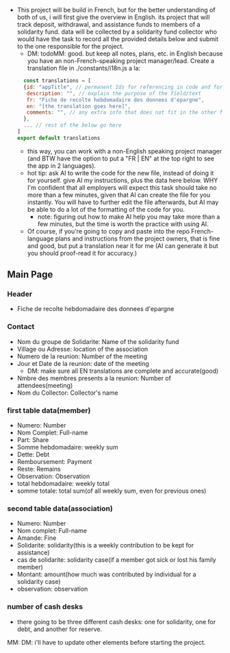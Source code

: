 * This project will be build in French, but for the better understanding of both of us, i will first give the overview in English. its project that will track deposit, withdrawal, and assistance funds to members of a solidarity fund. data will be collected by a solidarity fund collector who would have the task to record all the provided details below and submit to the one responsible for the project. 
  * DM: todoMM: good. but keep all notes, plans, etc. in English because you have an non-French-speaking project manager/lead. Create a translation file in ./constants/i18n.js a la:
  ```js
	const translations = [
    {id: "appTitle", // permanent Ids for referencing in code and for react key props
     description: "", // explain the purpose of the field/text
     fr: "Fiche de recolte hebdomadaire des donnees d'epargne",
     en: "[the translation goes here]",
     comments: "", // any extra info that does not fit in the other fields
    },
    ... // rest of the below go here
  ]
  export default translations
  ```
  * this way, you can work with a non-English speaking project manager (and BTW have the option to put a "FR | EN" at the top right to see the app in 2 languages).
  * hot tip: ask AI to write the code for the new file, instead of doing it for yourself. give AI my instructions, plus the data here below. WHY I'm confident that all employers will expect this task should take no more than a few minutes, given that AI can create the file for you instantly. You will have to further edit the file afterwards, but AI may be able to do a lot of the formatting of the code for you. 
    * note: figuring out how to make AI help you may take more than a few minutes, but the time is worth the practice with using AI.
  * Of course, if you're going to copy and paste into the repo French-language plans and instructions from the project owners, that is fine and good, but put a translation near it for me (AI can generate it but you should proof-read it for accuracy.)

## Main Page
###  Header 
* Fiche de recolte hebdomadaire des donnees d'epargne
  
### Contact
* Nom du groupe de Solidarite: Name of the solidarity fund
* Village ou Adresse: location of the association
* Numero de la reunion: Number of the meeting
* Jour et Date de la reunion: date of the meeting
  * DM: make sure all EN translations are complete and accurate(good)
* Nmbre des membres presents a la reunion: Number of attendees(meeting)
* Nom du Collector: Collector's name

### first table data(member)
* Numero: Number
* Nom Complet: Full-name
* Part: Share
* Somme hebdomadaire: weekly sum
* Dette: Debt
* Remboursement: Payment
* Reste: Remains
* Observation: Observation
* total hebdomadaire: weekly total
* somme totale: total sum(of all weekly sum, even for previous ones)

### second table data(association)
* Numero: Number
* Nom complet: Full-name
* Amande: Fine
* Solidarite: solidarity(this is a weekly contribution to be kept for assistance)
* cas de solidarite: solidarity case(if a member got sick or lost his family member)
* Montant: amount(how much was contributed by individual for a solidarity case)
* observation: observation

### number of cash desks
* there going to be three different cash desks: one for solidarity, one for debt, and another for reserve.

MM: DM: i'll have to update other elements before starting the project.